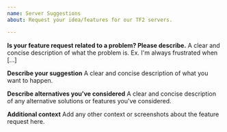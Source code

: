 ```yaml
---
name: Server Suggestions
about: Request your idea/features for our TF2 servers.

---
```


**Is your feature request related to a problem? Please describe.**
A clear and concise description of what the problem is. Ex. I'm always frustrated when [...]

**Describe your suggestion**
A clear and concise description of what you want to happen.

**Describe alternatives you've considered**
A clear and concise description of any alternative solutions or features you've considered.

**Additional context**
Add any other context or screenshots about the feature request here.
